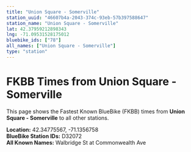 ```yaml
---
title: "Union Square - Somerville"
station_uuid: "46607b4a-2043-374c-93eb-57b397588647"
station_name: "Union Square - Somerville"
lat: 42.37959212898343
lng: -71.09531528175012
bluebike_ids: ["78"]
all_names: ["Union Square - Somerville"]
type: "station"
---
```


# FKBB Times from Union Square - Somerville

This page shows the Fastest Known BlueBike (FKBB) times from **Union Square - Somerville** to all other stations.

**Location:** 42.34775567, -71.1356758  
**BlueBike Station IDs:** D32072  
**All Known Names:** Walbridge St at Commonwealth Ave

